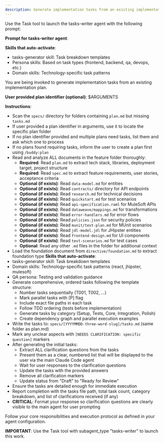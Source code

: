 ```yaml
---
description: Generate implementation tasks from an existing implementation plan and design documents.
---
```


Use the Task tool to launch the tasks-writer agent with the following prompt:

**Prompt for tasks-writer agent**:


**Skills that auto-activate**:
- tasks-generator skill: Task breakdown templates
- Persona skills: Based on task types (frontend, backend, qa, devops, etc.)
- Domain skills: Technology-specific task patterns

You are being invoked to generate implementation tasks from an existing implementation plan.

**User provided plan identifier (optional)**: $ARGUMENTS

**Instructions**:
- Scan the `specs/` directory for folders containing `plan.md` but missing `tasks.md`
- If user provided a plan identifier in arguments, use it to locate the specific plan folder
- If no plan identifier provided and multiple plans need tasks, list them and ask which one to process
- If no plans found requiring tasks, inform the user to create a plan first using `/buddy:plan`
- Read and analyze ALL documents in the feature folder thoroughly:
  - **Required**: Read `plan.md` to extract tech stack, libraries, deployment target, project structure
  - **Required**: Read `spec.md` to extract feature requirements, user stories, acceptance criteria
  - **Optional (if exists)**: Read `data-model.md` for entities
  - **Optional (if exists)**: Read `contracts/` directory for API endpoints
  - **Optional (if exists)**: Read `research.md` for technical decisions
  - **Optional (if exists)**: Read `quickstart.md` for test scenarios
  - **Optional (if exists)**: Read `api-specification.raml` for MuleSoft APIs
  - **Optional (if exists)**: Read `dataweave/mappings.md` for transformations
  - **Optional (if exists)**: Read `error-handlers.md` for error flows
  - **Optional (if exists)**: Read `policies.json` for security policies
  - **Optional (if exists)**: Read `munit/test-plan.md` for MUnit scenarios
  - **Optional (if exists)**: Read `jdl-model.jdl` for JHipster entities
  - **Optional (if exists)**: Read `frontend-design.md` for UI components
  - **Optional (if exists)**: Read `test-scenarios.md` for test cases
  - **Optional**: Read any other `.md` files in the folder for additional context
- Load the foundation document from `directive/foundation.md` to extract foundation type
**Skills that auto-activate**:
- tasks-generator skill: Task breakdown templates
- Domain skills: Technology-specific task patterns (react, jhipster, mulesoft)
- QA persona: Testing and validation guidance
- Generate comprehensive, ordered tasks following the template structure:
  - Number tasks sequentially (T001, T002, ...)
  - Mark parallel tasks with [P] flag
  - Include exact file paths in each task
  - Follow TDD ordering (tests before implementation)
  - Generate tasks by category (Setup, Tests, Core, Integration, Polish)
  - Create dependency graph and parallel execution examples
- Write the tasks to: `specs/[YYYYMMDD-three-word-slug]/tasks.md` (same folder as plan.md)
- Mark any unclear aspects with `[NEEDS CLARIFICATION: specific question]` markers
- After generating the initial tasks:
  - Extract ALL clarification questions from the tasks
  - Present them as a clear, numbered list that will be displayed to the user via the main Claude Code agent
  - Wait for user responses to the clarification questions
  - Update the tasks with the provided answers
  - Remove all clarification markers
  - Update status from "Draft" to "Ready for Review"
- Ensure the tasks are detailed enough for immediate execution
- Report completion with the tasks file path, total task count, category breakdown, and list of clarifications received (if any)
- **CRITICAL**: Format your response so clarification questions are clearly visible to the main agent for user prompting

Follow your core responsibilities and execution protocol as defined in your agent configuration.

**IMPORTANT**: Use the Task tool with subagent_type "tasks-writer" to launch this work.

